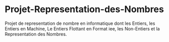 # Projet-Representation-des-Nombres
Projet de representation de nombre en informatique dont les Entiers, les Entiers en Machine, Le Entiers Flottant en Format iee, les Non-Entiers et la Representation des Nombres.
